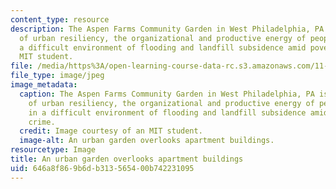 ```yaml
---
content_type: resource
description: The Aspen Farms Community Garden in West Philadelphia, PA is an example
  of urban resiliency, the organizational and productive energy of people living in
  a difficult environment of flooding and landfill subsidence amid poverty and crime.
  MIT student.
file: /media/https%3A/open-learning-course-data-rc.s3.amazonaws.com/11-941-urban-climate-adaptation-spring-2011/646a8f869b6db313565400b742231095_garden.jpg
file_type: image/jpeg
image_metadata:
  caption: The Aspen Farms Community Garden in West Philadelphia, PA is an example
    of urban resiliency, the organizational and productive energy of people living
    in a difficult environment of flooding and landfill subsidence amid poverty and
    crime.
  credit: Image courtesy of an MIT student.
  image-alt: An urban garden overlooks apartment buildings.
resourcetype: Image
title: An urban garden overlooks apartment buildings
uid: 646a8f86-9b6d-b313-5654-00b742231095
---
```

